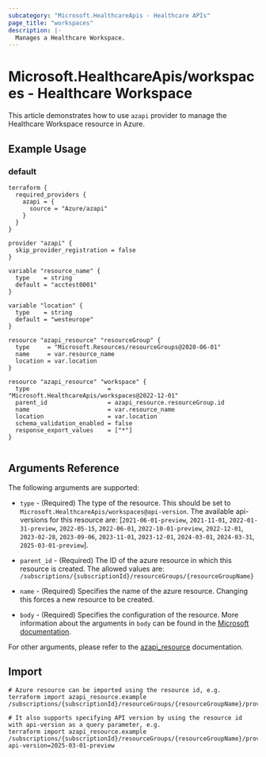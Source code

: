 ```yaml
---
subcategory: "Microsoft.HealthcareApis - Healthcare APIs"
page_title: "workspaces"
description: |-
  Manages a Healthcare Workspace.
---
```


# Microsoft.HealthcareApis/workspaces - Healthcare Workspace

This article demonstrates how to use `azapi` provider to manage the Healthcare Workspace resource in Azure.

## Example Usage

### default

```hcl
terraform {
  required_providers {
    azapi = {
      source = "Azure/azapi"
    }
  }
}

provider "azapi" {
  skip_provider_registration = false
}

variable "resource_name" {
  type    = string
  default = "acctest0001"
}

variable "location" {
  type    = string
  default = "westeurope"
}

resource "azapi_resource" "resourceGroup" {
  type     = "Microsoft.Resources/resourceGroups@2020-06-01"
  name     = var.resource_name
  location = var.location
}

resource "azapi_resource" "workspace" {
  type                      = "Microsoft.HealthcareApis/workspaces@2022-12-01"
  parent_id                 = azapi_resource.resourceGroup.id
  name                      = var.resource_name
  location                  = var.location
  schema_validation_enabled = false
  response_export_values    = ["*"]
}


```



## Arguments Reference

The following arguments are supported:

* `type` - (Required) The type of the resource. This should be set to `Microsoft.HealthcareApis/workspaces@api-version`. The available api-versions for this resource are: [`2021-06-01-preview`, `2021-11-01`, `2022-01-31-preview`, `2022-05-15`, `2022-06-01`, `2022-10-01-preview`, `2022-12-01`, `2023-02-28`, `2023-09-06`, `2023-11-01`, `2023-12-01`, `2024-03-01`, `2024-03-31`, `2025-03-01-preview`].

* `parent_id` - (Required) The ID of the azure resource in which this resource is created. The allowed values are:  
  `/subscriptions/{subscriptionId}/resourceGroups/{resourceGroupName}`

* `name` - (Required) Specifies the name of the azure resource. Changing this forces a new resource to be created.

* `body` - (Required) Specifies the configuration of the resource. More information about the arguments in `body` can be found in the [Microsoft documentation](https://learn.microsoft.com/en-us/azure/templates/Microsoft.HealthcareApis/workspaces?pivots=deployment-language-terraform).

For other arguments, please refer to the [azapi_resource](https://registry.terraform.io/providers/Azure/azapi/latest/docs/resources/resource) documentation.

## Import

 ```shell
 # Azure resource can be imported using the resource id, e.g.
 terraform import azapi_resource.example /subscriptions/{subscriptionId}/resourceGroups/{resourceGroupName}/providers/Microsoft.HealthcareApis/workspaces/{resourceName}
 
 # It also supports specifying API version by using the resource id with api-version as a query parameter, e.g.
 terraform import azapi_resource.example /subscriptions/{subscriptionId}/resourceGroups/{resourceGroupName}/providers/Microsoft.HealthcareApis/workspaces/{resourceName}?api-version=2025-03-01-preview
 ```
